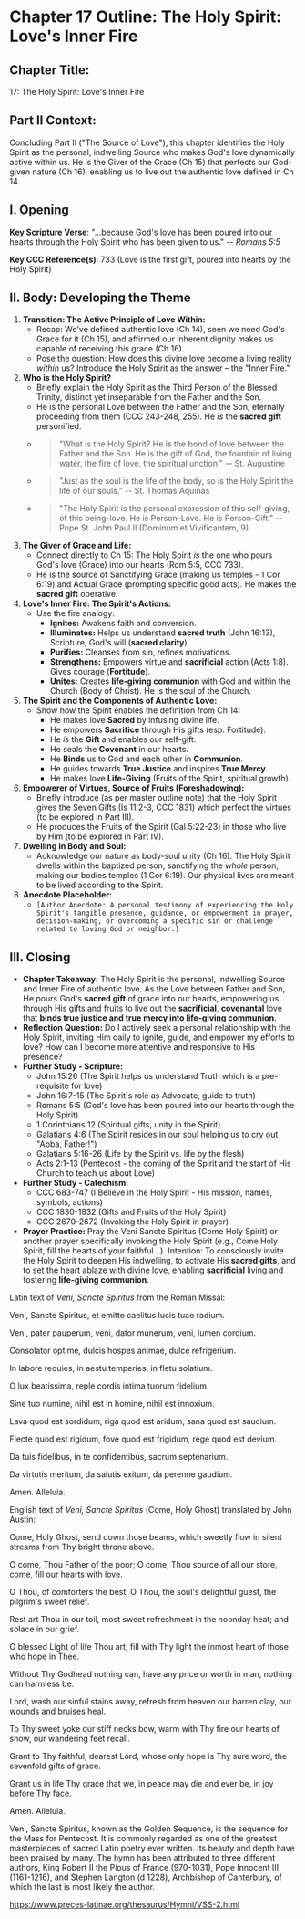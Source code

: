 # Chapter 17 Outline: The Holy Spirit: Love's Inner Fire

## Chapter Title:
17: The Holy Spirit: Love's Inner Fire

## Part II Context:
Concluding Part II ("The Source of Love"), this chapter identifies the Holy Spirit as the personal, indwelling Source who makes God's love dynamically active within us. He is the Giver of the Grace (Ch 15) that perfects our God-given nature (Ch 16), enabling us to live out the authentic love defined in Ch 14.

## I. Opening

**Key Scripture Verse**: "...because God's love has been poured into our hearts through the Holy Spirit who has been given to us." -- *Romans 5:5*

**Key CCC Reference(s)**: 733 (Love is the first gift, poured into hearts by the Holy Spirit)

## II. Body: Developing the Theme

1.  **Transition: The Active Principle of Love Within:**
    *   Recap: We've defined authentic love (Ch 14), seen we need God's Grace for it (Ch 15), and affirmed our inherent dignity makes us capable of receiving this grace (Ch 16).
    *   Pose the question: How does this divine love become a living reality *within* us? Introduce the Holy Spirit as the answer – the "Inner Fire."
2.  **Who is the Holy Spirit?**
    *   Briefly explain the Holy Spirit as the Third Person of the Blessed Trinity, distinct yet inseparable from the Father and the Son.
    *   He is the personal Love between the Father and the Son, eternally proceeding from them (CCC 243-248, 255). He *is* the **sacred gift** personified.
    *   > "What is the Holy Spirit? He is the bond of love between the Father and the Son. He is the gift of God, the fountain of living water, the fire of love, the spiritual unction." -- St. Augustine
    *   > "Just as the soul is the life of the body, so is the Holy Spirit the life of our souls." -- St. Thomas Aquinas
    *   > "The Holy Spirit is the personal expression of this self-giving, of this being-love. He is Person-Love. He is Person-Gift." -- Pope St. John Paul II (Dominum et Vivificantem, 9)
3.  **The Giver of Grace and Life:**
    *   Connect directly to Ch 15: The Holy Spirit *is* the one who pours God's love (Grace) into our hearts (Rom 5:5, CCC 733).
    *   He is the source of Sanctifying Grace (making us temples - 1 Cor 6:19) and Actual Grace (prompting specific good acts). He makes the **sacred gift** operative.
4.  **Love's Inner Fire: The Spirit's Actions:**
    *   Use the fire analogy:
        *   **Ignites:** Awakens faith and conversion.
        *   **Illuminates:** Helps us understand **sacred truth** (John 16:13), Scripture, God's will (**sacred clarity**).
        *   **Purifies:** Cleanses from sin, refines motivations.
        *   **Strengthens:** Empowers virtue and **sacrificial** action (Acts 1:8). Gives courage (**Fortitude**).
        *   **Unites:** Creates **life-giving communion** with God and within the Church (Body of Christ). He is the soul of the Church.
5.  **The Spirit and the Components of Authentic Love:**
    *   Show how the Spirit enables the definition from Ch 14:
        *   He makes love **Sacred** by infusing divine life.
        *   He empowers **Sacrifice** through His gifts (esp. Fortitude).
        *   He *is* the **Gift** and enables our self-gift.
        *   He seals the **Covenant** in our hearts.
        *   He **Binds** us to God and each other in **Communion**.
        *   He guides towards **True Justice** and inspires **True Mercy**.
        *   He makes love **Life-Giving** (Fruits of the Spirit, spiritual growth).
6.  **Empowerer of Virtues, Source of Fruits (Foreshadowing):**
    *   Briefly introduce (as per master outline note) that the Holy Spirit gives the Seven Gifts (Is 11:2-3, CCC 1831) which perfect the virtues (to be explored in Part III).
    *   He produces the Fruits of the Spirit (Gal 5:22-23) in those who live by Him (to be explored in Part IV).
7.  **Dwelling in Body and Soul:**
    *   Acknowledge our nature as body-soul unity (Ch 16). The Holy Spirit dwells within the baptized person, sanctifying the *whole* person, making our bodies temples (1 Cor 6:19). Our physical lives are meant to be lived according to the Spirit.
8.  **Anecdote Placeholder:**
    *   `[Author Anecdote: A personal testimony of experiencing the Holy Spirit's tangible presence, guidance, or empowerment in prayer, decision-making, or overcoming a specific sin or challenge related to loving God or neighbor.]`

## III. Closing

*   **Chapter Takeaway:** The Holy Spirit is the personal, indwelling Source and Inner Fire of authentic love. As the Love between Father and Son, He pours God's **sacred gift** of grace into our hearts, empowering us through His gifts and fruits to live out the **sacrificial**, **covenantal** love that **binds true justice and true mercy into life-giving communion**.
*   **Reflection Question:** Do I actively seek a personal relationship with the Holy Spirit, inviting Him daily to ignite, guide, and empower my efforts to love? How can I become more attentive and responsive to His presence?
*   **Further Study - Scripture:**
    *   John 15:26 (The Spirit helps us understand Truth which is a pre-requisite for love)
    *   John 16:7-15 (The Spirit's role as Advocate, guide to truth)
    *   Romans 5:5 (God's love has been poured into our hearts through the Holy Spirit)
    *   1 Corinthians 12 (Spiritual gifts, unity in the Spirit)
    *   Galatians 4:6 (The Spirit resides in our soul helping us to cry out "Abba, Father!")
    *   Galatians 5:16-26 (Life by the Spirit vs. life by the flesh)
    *   Acts 2:1-13 (Pentecost - the coming of the Spirit and the start of His Church to teach us about Love)
*   **Further Study - Catechism:**
    *   CCC 683-747 (I Believe in the Holy Spirit - His mission, names, symbols, actions)
    *   CCC 1830-1832 (Gifts and Fruits of the Holy Spirit)
    *   CCC 2670-2672 (Invoking the Holy Spirit in prayer)
*   **Prayer Practice:** Pray the Veni Sancte Spiritus (Come Holy Spirit) or another prayer specifically invoking the Holy Spirit (e.g., Come Holy Spirit, fill the hearts of your faithful...). Intention: To consciously invite the Holy Spirit to deepen His indwelling, to activate His **sacred gifts**, and to set the heart ablaze with divine love, enabling **sacrificial** living and fostering **life-giving communion**.


Latin text of *Veni, Sancte Spiritus* from the Roman Missal:

Veni, Sancte Spiritus,
et emitte caelitus
lucis tuae radium.

Veni, pater pauperum,
veni, dator munerum,
veni, lumen cordium.

Consolator optime,
dulcis hospes animae,
dulce refrigerium.

In labore requies,
in aestu temperies,
in fletu solatium.

O lux beatissima,
reple cordis intima
tuorum fidelium.

Sine tuo numine,
nihil est in homine,
nihil est innoxium.

Lava quod est sordidum,
riga quod est aridum,
sana quod est saucium.

Flecte quod est rigidum,
fove quod est frigidum,
rege quod est devium.

Da tuis fidelibus,
in te confidentibus,
sacrum septenarium.

Da virtutis meritum,
da salutis exitum,
da perenne gaudium.

Amen. Alleluia.


English text of *Veni, Sancte Spiritus* (Come, Holy Ghost) translated by John Austin:

Come, Holy Ghost,
send down those beams,
which sweetly flow in silent streams
from Thy bright throne above.

O come, Thou Father of the poor;
O come, Thou source of all our store,
come, fill our hearts with love.

O Thou, of comforters the best,
O Thou, the soul's delightful guest,
the pilgrim's sweet relief.

Rest art Thou in our toil, most sweet
refreshment in the noonday heat;
and solace in our grief.

O blessed Light of life Thou art;
fill with Thy light the inmost heart
of those who hope in Thee.

Without Thy Godhead nothing can,
have any price or worth in man,
nothing can harmless be.

Lord, wash our sinful stains away,
refresh from heaven our barren clay,
our wounds and bruises heal.

To Thy sweet yoke our stiff necks bow,
warm with Thy fire our hearts of snow,
our wandering feet recall.

Grant to Thy faithful, dearest Lord,
whose only hope is Thy sure word,
the sevenfold gifts of grace.

Grant us in life Thy grace that we,
in peace may die and ever be,
in joy before Thy face.

Amen. Alleluia.

Veni, Sancte Spiritus, known as the Golden Sequence, is the sequence for the Mass for Pentecost. It is commonly regarded as one of the greatest masterpieces of sacred Latin poetry ever written. Its beauty and depth have been praised by many. The hymn has been attributed to three different authors, King Robert II the Pious of France (970-1031), Pope Innocent III (1161-1216), and Stephen Langton (d 1228), Archbishop of Canterbury, of which the last is most likely the author.

https://www.preces-latinae.org/thesaurus/Hymni/VSS-2.html
